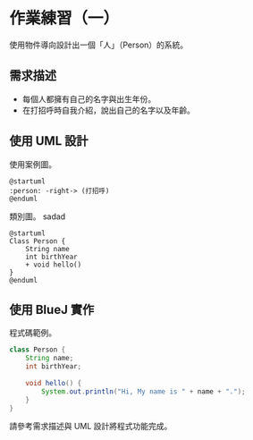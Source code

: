 # 作業練習（一）

使用物件導向設計出一個「人」（Person）的系統。

## 需求描述

* 每個人都擁有自己的名字與出生年份。
* 在打招呼時自我介紹，說出自己的名字以及年齡。

## 使用 UML 設計

使用案例圖。

```uml
@startuml
:person: -right-> (打招呼)
@enduml
```

類別圖。 sadad

```uml
@startuml
Class Person {
    String name
    int birthYear
    + void hello()
}
@enduml
```

## 使用 BlueJ 實作

程式碼範例。

```java
class Person {
    String name;
    int birthYear;
    
    void hello() {
        System.out.println("Hi, My name is " + name + ".");
    }
}
```

請參考需求描述與 UML 設計將程式功能完成。

